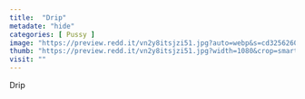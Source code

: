 ```yaml
---
title:  "Drip"
metadate: "hide"
categories: [ Pussy ]
image: "https://preview.redd.it/vn2y8itsjzi51.jpg?auto=webp&s=cd325626086de8966c741011b61fec67429ec912"
thumb: "https://preview.redd.it/vn2y8itsjzi51.jpg?width=1080&crop=smart&auto=webp&s=61383cd9a1424aaa841977e08a87a63cb83425ee"
visit: ""
---
```

Drip
